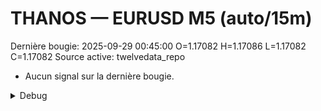 # THANOS — EURUSD M5 (auto/15m)
Dernière bougie: 2025-09-29 00:45:00  O=1.17082  H=1.17086  L=1.17082  C=1.17082
Source active: twelvedata_repo

- Aucun signal sur la dernière bougie.

<details><summary>Debug</summary>

- TD_API_KEY manquant.

</details>